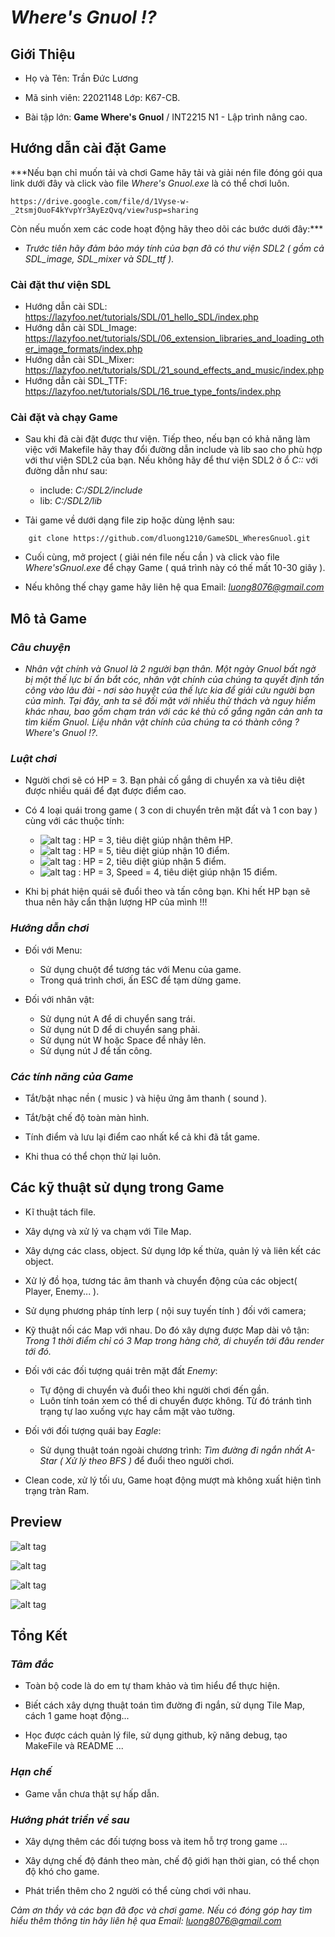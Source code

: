 # ***Where's Gnuol !?***

## **Giới Thiệu**

+ Họ và Tên: Trần Đức Lương

+ Mã sinh viên: 22021148    Lớp: K67-CB.

+ Bài tập lớn: **Game Where's Gnuol** / INT2215 N1 - Lập trình nâng cao.

## **Hướng dẫn cài đặt Game**

***Nếu bạn chỉ muốn tải và chơi Game hãy tải và giải nén file đóng gói qua link dưới đây và click vào file *Where's Gnuol.exe* là có thể chơi luôn.
```
https://drive.google.com/file/d/1Vyse-w-_2tsmjOuoF4kYvpYr3AyEzQvq/view?usp=sharing
```
Còn nếu muốn xem các code hoạt động hãy theo dõi các bước dưới đây:***

- *Trước tiên hãy đảm bảo máy tính của bạn đã có thư viện SDL2 ( gồm cả SDL_image, SDL_mixer và SDL_ttf ).*

### **Cài đặt thư viện SDL**

- Hướng dẫn cài SDL: https://lazyfoo.net/tutorials/SDL/01_hello_SDL/index.php
- Hướng dẫn cài SDL_Image: https://lazyfoo.net/tutorials/SDL/06_extension_libraries_and_loading_other_image_formats/index.php
- Hướng dẫn cài SDL_Mixer: https://lazyfoo.net/tutorials/SDL/21_sound_effects_and_music/index.php
- Hướng dẫn cài SDL_TTF: https://lazyfoo.net/tutorials/SDL/16_true_type_fonts/index.php

### **Cài đặt và chạy Game**

- Sau khi đã cài đặt được thư viện. Tiếp theo, nếu bạn có khả năng làm việc với Makefile hãy thay đổi đường dẫn include và lib sao cho phù hợp với thư viện SDL2 của bạn. Nếu không hãy để thư viện SDL2 ở ổ *C::* với đường dẫn như sau: 
    + include: *C:/SDL2/include* 
    + lib: *C:/SDL2/lib*

- Tải game về dưới dạng file zip hoặc dùng lệnh sau:
```
    git clone https://github.com/dluong1210/GameSDL_WheresGnuol.git
```

- Cuối cùng, mở project ( giải nén file nếu cần ) và click vào file *Where'sGnuol.exe* để chạy Game ( quá trình này có thế mất 10-30 giây ).

- Nếu không thế chạy game hãy liên hệ qua Email: *luong8076@gmail.com*

## **Mô tả Game**

### *Câu chuyện*

-    *Nhân vật chính và Gnuol là 2 người bạn thân. Một ngày Gnuol bất ngờ bị một thế lực bí ẩn bắt cóc, nhân vật chính của chúng ta quyết định tấn công vào lâu đài - nơi sào huyệt của thế lực kia để giải cứu người bạn của mình. Tại đây, anh ta sẽ đối mặt với nhiều thử thách và nguy hiểm khác nhau, bao gồm chạm trán với các kẻ thù cố gắng ngăn cản anh ta tìm kiếm Gnuol. Liệu nhân vật chính của chúng ta có thành công ? Where's Gnuol !?.*

### *Luật chơi*

- Người chơi sẽ có HP = 3. Bạn phải cố gắng di chuyển xa và tiêu diệt được nhiều quái để đạt được điểm cao.

- Có 4 loại quái trong game ( 3 con di chuyển trên mặt đất và 1 con bay ) cùng với các thuộc tính:
    + ![alt tag](https://github.com/dluong1210/GameSDL_WheresGnuol/blob/master/src/Texture/Enemy/enemy1.png) : HP = 3, tiêu diệt giúp nhận thêm HP.
    + ![alt tag](https://github.com/dluong1210/GameSDL_WheresGnuol/blob/master/src/Texture/Enemy/enemy2.png) : HP = 5, tiêu diệt giúp nhận 10 điểm.
    + ![alt tag](https://github.com/dluong1210/GameSDL_WheresGnuol/blob/master/src/Texture/Enemy/enemy3.png) : HP = 2, tiêu diệt giúp nhận 5 điểm.
    + ![alt tag](https://github.com/dluong1210/GameSDL_WheresGnuol/blob/master/src/Texture/Enemy/eagle4.png) : HP = 3, Speed = 4, tiêu diệt giúp nhận 15 điểm.

- Khi bị phát hiện quái sẽ đuổi theo và tấn công bạn. Khi hết HP bạn sẽ thua nên hãy cẩn thận lượng HP của mình !!!

### *Hướng dẫn chơi*

- Đối với Menu: 
    + Sử dụng chuột để tương tác với Menu của game.
    + Trong quá trình chơi, ấn ESC để tạm dừng game.

- Đối với nhân vật:
    + Sử dụng nút A để di chuyển sang trái.
    + Sử dụng nút D để di chuyển sang phải.
    + Sử dụng nút W hoặc Space để nhảy lên.
    + Sử dụng nút J để tấn công.

### *Các tính năng của Game*

- Tắt/bật nhạc nền ( music ) và hiệu ứng âm thanh ( sound ).

- Tắt/bật chế độ toàn màn hình.

- Tính điểm và lưu lại điểm cao nhất kể cả khi đã tắt game.

- Khi thua có thể chọn thử lại luôn.

## **Các kỹ thuật sử dụng trong Game**

- Kĩ thuật tách file.

- Xây dựng và xử lý va chạm với Tile Map.

- Xây dựng các class, object. Sử dụng lớp kế thừa, quản lý và liên kết các object.

- Xử lý đồ họa, tương tác âm thanh và chuyển động của các object( Player, Enemy... ).

- Sử dụng phương pháp tính lerp ( nội suy tuyến tính ) đối với camera;

- Kỹ thuật nối các Map với nhau. Do đó xây dựng được Map dài vô tận: *Trong 1 thời điểm chỉ có 3 Map trong hàng chờ, di chuyển tới đâu render tới đó.*

- Đối với các đối tượng quái trên mặt đất *Enemy*:
    + Tự động di chuyển và đuổi theo khi người chơi đến gần.
    + Luôn tính toán xem có thể di chuyển được không. Từ đó tránh tình trạng tự lao xuống vực hay cắm mặt vào tường.

- Đối với đối tượng quái bay *Eagle*:
    + Sử dụng thuật toán ngoài chương trình: *Tìm đường đi ngắn nhất A-Star ( Xử lý theo BFS )* để đuổi theo người chơi.

- Clean code, xử lý tối ưu, Game hoạt động mượt mà không xuất hiện tình trạng tràn Ram.

## **Preview**

![alt tag](https://github.com/dluong1210/GameSDL_WheresGnuol/blob/master/src/Texture/Preview/preview%20(2).png)

![alt tag](https://github.com/dluong1210/GameSDL_WheresGnuol/blob/master/src/Texture/Preview/preview%20(4).png)

![alt tag](https://github.com/dluong1210/GameSDL_WheresGnuol/blob/master/src/Texture/Preview/preview%20(1).png)

![alt tag](https://github.com/dluong1210/GameSDL_WheresGnuol/blob/master/src/Texture/Preview/preview%20(3).png)

## **Tổng Kết**

### *Tâm đắc*

- Toàn bộ code là do em tự tham khảo và tìm hiểu để thực hiện.

- Biết cách xây dựng thuật toán tìm đường đi ngắn, sử dụng Tile Map, cách 1 game hoạt động...

- Học được cách quản lý file, sử dụng github, kỹ năng debug, tạo MakeFile và README ...

### *Hạn chế*

- Game vẫn chưa thật sự hấp dẫn.

### *Hướng phát triển về sau*

- Xây dựng thêm các đối tượng boss và item hỗ trợ trong game ...

- Xây dựng chế độ đánh theo màn, chế độ giới hạn thời gian, có thể chọn độ khó cho game.

- Phát triển thêm cho 2 người có thể cùng chơi với nhau.

 *Cảm ơn thầy và các bạn đã đọc và chơi game. Nếu có đóng góp hay tìm hiểu thêm thông tin hãy liên hệ qua Email: luong8076@gmail.com*
